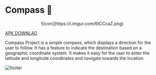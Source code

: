 # Compass 🧭

<div style="text-align:center">![icon](https://i.imgur.com/6tCCcaZ.png)</div>

[APK DOWNLAD](https://drive.google.com/file/d/1MBnDeJYjmdpJz6btyrMqmnRy2FgVImTn/view?usp=sharing)

Compass Project is a simple compass, which displays a direction for the user to follow. It has a feature
to indicate the destination based on a geographic coordinate system. It makes it easy for the user to
enter the latitude and longitude coordinates and navigate towards the location.

![footer](https://i.imgur.com/pL8JhHK.png)
